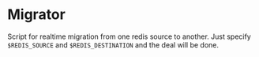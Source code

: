 # Migrator

Script for realtime migration from one redis source to another.
Just specify ```$REDIS_SOURCE``` and ```$REDIS_DESTINATION``` and the deal will be done.

